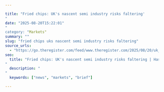 ```yaml
---

title: "Fried chips: UK's nascent semi industry risks faltering'"
date: "2025-08-20T15:22:01""
category: "Markets"
summary: ""
slug: "fried chips uks nascent semi industry risks faltering"
source_urls:
  - "https://go.theregister.com/feed/www.theregister.com/2025/08/20/uk_risks_faltering_in_global_semiconductors/"
seo:
  title: "Fried chips: UK's nascent semi industry risks faltering | Hash n Hedge'"
  description: ""
  keywords: ["news", "markets", "brief"]

---
```



